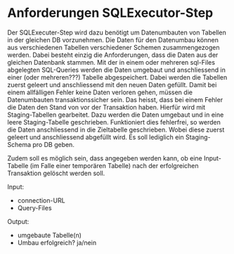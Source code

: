# Anforderungen SQLExecutor-Step

Der SQLExecuter-Step wird dazu benötigt um Datenumbauten von Tabellen in der gleichen DB vorzunehmen. Die Daten für den Datenumbau können aus verschiedenen Tabellen verschiedener Schemen zusammengezogen werden. Dabei besteht einzig die Anforderungen, dass die Daten aus der gleichen Datenbank stammen. Mit der in einem oder mehreren sql-Files abgelegten SQL-Queries werden die Daten umgebaut und anschliessend in einer (oder mehreren???) Tabelle abgespeichert. Dabei werden die Tabellen zuerst geleert und anschliessend mit den neuen Daten gefüllt.
Damit bei einem allfälligen Fehler keine Daten verloren gehen, müssen die Datenumbauten transaktionssicher sein. Das heisst, dass bei einem Fehler die Daten den Stand von vor der Transaktion haben. Hierfür wird mit Staging-Tabellen gearbeitet. Dazu werden die Daten umgebaut und in eine leere Staging-Tabelle geschrieben. Funktioniert dies fehlerfrei, so werden die Daten anschliessend in die Zieltabelle geschrieben. Wobei diese zuerst geleert und anschliessend abgefüllt wird.
Es soll lediglich ein Staging-Schema pro DB geben.

Zudem soll es möglich sein, dass angegeben werden kann, ob eine Input-Tabelle (im Falle einer temporären Tabelle) nach der erfolgreichen Transaktion gelöscht werden soll.

Input:
 - connection-URL
 - Query-Files

Output:
 - umgebaute Tabelle(n)
 - Umbau erfolgreich? ja/nein
